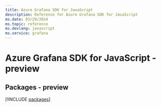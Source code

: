 ```yaml
---
title: Azure Grafana SDK for JavaScript
description: Reference for Azure Grafana SDK for JavaScript
ms.date: 03/29/2024
ms.topic: reference
ms.devlang: javascript
ms.service: grafana
---
```

# Azure Grafana SDK for JavaScript - preview
## Packages - preview
[!INCLUDE [packages](grafana-index.md)]